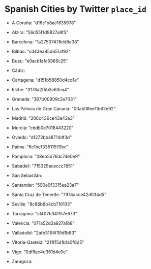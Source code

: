 # Spanish Cities by Twitter `place_id`

- A Coruña: "d16c1b8ae1635978"

- Alzira: "56d55f1d9827a8f5"

- Barcelona: "1a27537478dd8e38"

- Bilbao: "cd43ea85d651af92"

- Bueu: "e0acb1afc6866c25"

- Cádiz:

- Cartagena: "d151b58850d4cd1e"

- Elche: "3178a2f5b3c63ea4"

- Granada: "387b00909c2e7031"

- Las Palmas de Gran Canaria: "00ab08eef1b62e92"

- Madrid: "206c436ce43a43a3"

- Murcia: "cbdb0e7018443220"

- Oviedo: "d1272bba8714df3d"

- Palma: "6c1be133511970bc"

- Pamplona: "08eb5d76dc74e0e9"

- Sabadell: "715325aceccc7851"

- San Sebastián:

- Santander: "590e9f3315ea23a7"

- Santa Cruz de Tenerife: "7974acce42d034d5" 

- Seville: "8c86b8b4cb716103"

- Tarragona: "af407b341f57e673"

- Valencia: "071a52d3a927a1b8"

- Valladolid: "2afe3164f39d1b83"

- Vitoria-Gasteiz: "211f15d1b1a0f8d5"

- Vigo: "0df6ac4d361d4e0e"

- Zaragoza: 


